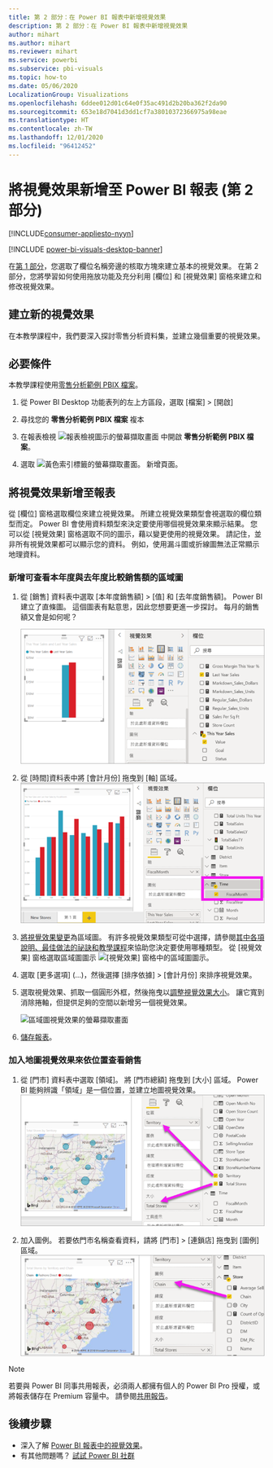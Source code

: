 ```yaml
---
title: 第 2 部分：在 Power BI 報表中新增視覺效果
description: 第 2 部分：在 Power BI 報表中新增視覺效果
author: mihart
ms.author: mihart
ms.reviewer: mihart
ms.service: powerbi
ms.subservice: pbi-visuals
ms.topic: how-to
ms.date: 05/06/2020
LocalizationGroup: Visualizations
ms.openlocfilehash: 6ddee012d01c64e0f35ac491d2b20ba362f2da90
ms.sourcegitcommit: 653e18d7041d3dd1cf7a38010372366975a98eae
ms.translationtype: HT
ms.contentlocale: zh-TW
ms.lasthandoff: 12/01/2020
ms.locfileid: "96412452"
---
```

# <a name="add-visuals-to-a-power-bi-report-part-2"></a>將視覺效果新增至 Power BI 報表 (第 2 部分)

[!INCLUDE[consumer-appliesto-nyyn](../includes/consumer-appliesto-nyyn.md)]    

[!INCLUDE [power-bi-visuals-desktop-banner](../includes/power-bi-visuals-desktop-banner.md)]

在[第 1 部分](power-bi-report-add-visualizations-i.md)，您選取了欄位名稱旁邊的核取方塊來建立基本的視覺效果。  在第 2 部分，您將學習如何使用拖放功能及充分利用 [欄位] 和 [視覺效果] 窗格來建立和修改視覺效果。


## <a name="create-a-new-visualization"></a>建立新的視覺效果
在本教學課程中，我們要深入探討零售分析資料集，並建立幾個重要的視覺效果。

## <a name="prerequisites"></a>必要條件

本教學課程使用[零售分析範例 PBIX 檔案](https://download.microsoft.com/download/9/6/D/96DDC2FF-2568-491D-AAFA-AFDD6F763AE3/Retail%20Analysis%20Sample%20PBIX.pbix)。

1. 從 Power BI Desktop 功能表列的左上方區段，選取 [檔案] > [開啟]
   
2. 尋找您的 **零售分析範例 PBIX 檔案** 複本

1. 在報表檢視 ![報表檢視圖示的螢幕擷取畫面](media/power-bi-visualization-kpi/power-bi-report-view.png) 中開啟 **零售分析範例 PBIX 檔案**。

1. 選取 ![黃色索引標籤的螢幕擷取畫面。](media/power-bi-visualization-kpi/power-bi-yellow-tab.png) 新增頁面。

## <a name="add-visualizations-to-the-report"></a>將視覺效果新增至報表

從 [欄位]  窗格選取欄位來建立視覺效果。 所建立視覺效果類型會視選取的欄位類型而定。 Power BI 會使用資料類型來決定要使用哪個視覺效果來顯示結果。 您可以從 [視覺效果] 窗格選取不同的圖示，藉以變更使用的視覺效果。 請記住，並非所有視覺效果都可以顯示您的資料。 例如，使用漏斗圖或折線圖無法正常顯示地理資料。 


### <a name="add-an-area-chart-that-looks-at-this-years-sales-compared-to-last-year"></a>新增可查看本年度與去年度比較銷售額的區域圖

1. 從 [銷售] 資料表中選取 [本年度銷售額] >  [值] 和 [去年度銷售額]。 Power BI 建立了直條圖。  這個圖表有點意思，因此您想要更進一步探討。 每月的銷售額又會是如何呢？  
   
   ![顯示直條圖的螢幕擷取畫面](media/power-bi-report-add-visualizations-ii/power-bi-start.png)

2. 從 [時間]資料表中將 [會計月份] 拖曳到 [軸] 區域。  
   ![螢幕擷取畫面，其中顯示以 [會計月份] 作為軸的直條圖](media/power-bi-report-add-visualizations-ii/power-bi-fiscalmonth.png)

3. [將視覺效果變更](power-bi-report-change-visualization-type.md)為區域圖。  有許多視覺效果類型可從中選擇，請參閱[其中各項說明、最佳做法的祕訣和教學課程](power-bi-visualization-types-for-reports-and-q-and-a.md)來協助您決定要使用哪種類型。 從 [視覺效果] 窗格選取區域圖圖示 ![[視覺效果] 窗格中的區域圖圖示](media/power-bi-report-add-visualizations-ii/power-bi-area-chart.png)。

4. 選取 [更多選項] (...)，然後選擇 [排序依據] >  [會計月份] 來排序視覺效果。

5. 選取視覺效果、抓取一個圓形外框，然後拖曳以[調整視覺效果大小](power-bi-visualization-move-and-resize.md)。 讓它寬到消除捲軸，但提供足夠的空間以新增另一個視覺效果。
   
   ![區域圖視覺效果的螢幕擷取畫面](media/power-bi-report-add-visualizations-ii/pbi_part2_7b.png)
6. [儲存報表](../create-reports/service-report-save.md)。

### <a name="add-a-map-visualization-that-looks-at-sales-by-location"></a>加入地圖視覺效果來依位置查看銷售

1. 從 [門市]  資料表中選取 [領域]。 將 [門市總額] 拖曳到 [大小] 區域。 Power BI 能夠辨識「領域」是一個位置，並建立地圖視覺效果。  
   ![區域圖](media/power-bi-report-add-visualizations-ii/power-bi-map1.png)

2. 加入圖例。  若要依門市名稱查看資料，請將 [門市] > [連鎖店] 拖曳到 [圖例] 區域。  
   ![報表畫布，有箭號從欄位清單中的 [連鎖店] 指到 [圖例] 值區中的 [連鎖店]](media/power-bi-report-add-visualizations-ii/power-bi-chain.png)

> [!NOTE]
> 若要與 Power BI 同事共用報表，必須兩人都擁有個人的 Power BI Pro 授權，或將報表儲存在 Premium 容量中。 請參閱[共用報告](../collaborate-share/service-share-reports.md)。

## <a name="next-steps"></a>後續步驟
* 深入了解 [Power BI 報表中的視覺效果](power-bi-report-visualizations.md)。  
* 有其他問題嗎？ [試試 Power BI 社群](https://community.powerbi.com/)

